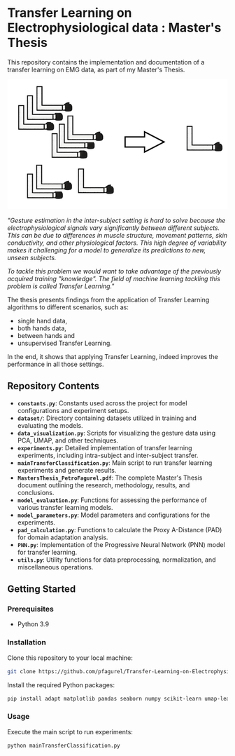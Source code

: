 # Transfer Learning on Electrophysiological data : Master's Thesis

This repository contains the implementation and documentation of a transfer learning on EMG data, as part of my Master's Thesis.

![Local Image](https://github.com/pfagurel/Transfer-Learning-on-Electrophysiological-data-thesis/blob/main/Problem_illustration.png)

_"Gesture estimation in the inter-subject setting is hard to solve because the electrophysiological signals vary significantly between different subjects. This can be due to differences in muscle structure, movement patterns, skin conductivity, and other physiological factors. This high degree of variability makes it challenging for a model to generalize its predictions to new, unseen subjects._
 
_To tackle this problem we would want to take advantage of the previously acquired training "knowledge". The field of machine learning tackling this problem is called Transfer Learning."_
 
The thesis presents findings from the application of Transfer Learning algorithms to different scenarios, such as:
 
*	single hand data, 
*	both hands data, 
*	between hands and 
*	unsupervised Transfer Learning.
 
In the end, it shows that applying Transfer Learning, indeed improves the performance in all those settings. 

## Repository Contents

- **`constants.py`**: Constants used across the project for model configurations and experiment setups.
- **`dataset/`**: Directory containing datasets utilized in training and evaluating the models.
- **`data_visualization.py`**: Scripts for visualizing the gesture data using PCA, UMAP, and other techniques.
- **`experiments.py`**: Detailed implementation of transfer learning experiments, including intra-subject and inter-subject transfer.
- **`mainTransferClassification.py`**: Main script to run transfer learning experiments and generate results.
- **`MastersThesis_PetroFagurel.pdf`**: The complete Master's Thesis document outlining the research, methodology, results, and conclusions.
- **`model_evaluation.py`**: Functions for assessing the performance of various transfer learning models.
- **`model_parameters.py`**: Model parameters and configurations for the experiments.
- **`pad_calculation.py`**: Functions to calculate the Proxy A-Distance (PAD) for domain adaptation analysis.
- **`PNN.py`**: Implementation of the Progressive Neural Network (PNN) model for transfer learning.
- **`utils.py`**: Utility functions for data preprocessing, normalization, and miscellaneous operations.

## Getting Started

### Prerequisites

- Python 3.9

### Installation

Clone this repository to your local machine:

```bash
git clone https://github.com/pfagurel/Transfer-Learning-on-Electrophysiological-data-thesis
```
Install the required Python packages:
```bash
pip install adapt matplotlib pandas seaborn numpy scikit-learn umap-learn
```
### Usage

Execute the main script to run experiments:

```bash
python mainTransferClassification.py
```


